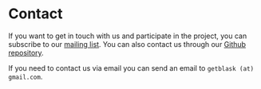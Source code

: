 # Contact

If you want to get in touch with us and participate in the project, you can subscribe to our [mailing list](https://www.freelists.org/archive/blask_mail_list). You can also contact us through our [Github repository](https://github.com/zerasul/blask).

If you need to contact us via email you can send an email to `getblask (at) gmail.com`.
